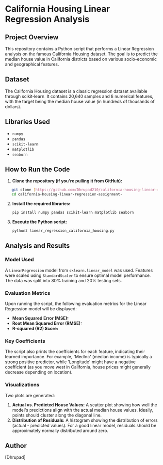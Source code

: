 # California Housing Linear Regression Analysis

## Project Overview
This repository contains a Python script that performs a Linear Regression analysis on the famous California Housing dataset. The goal is to predict the median house value in California districts based on various socio-economic and geographical features.

## Dataset
The California Housing dataset is a classic regression dataset available through scikit-learn. It contains 20,640 samples and 8 numerical features, with the target being the median house value (in hundreds of thousands of dollars).

## Libraries Used
- `numpy`
- `pandas`
- `scikit-learn`
- `matplotlib`
- `seaborn`

## How to Run the Code
1.  **Clone the repository (if you're pulling it from GitHub):**
 ```bash
    git clone [https://github.com/Dhrupad210/california-housing-linear-regression-assignment-.git](https://github.com/Dhrupad210/california-housing-linear-regression-assignment-.git)
    cd california-housing-linear-regression-assignment-
 ```

2.  **Install the required libraries:**
    ```bash
    pip install numpy pandas scikit-learn matplotlib seaborn
    ```

3.  **Execute the Python script:**
    ```bash
    python3 linear_regression_california_housing.py
    ```

## Analysis and Results

### Model Used
A `LinearRegression` model from `sklearn.linear_model` was used. Features were scaled using `StandardScaler` to ensure optimal model performance. The data was split into 80% training and 20% testing sets.

### Evaluation Metrics
Upon running the script, the following evaluation metrics for the Linear Regression model will be displayed:
- **Mean Squared Error (MSE):**
- **Root Mean Squared Error (RMSE):**
- **R-squared (R2) Score:**


### Key Coefficients
The script also prints the coefficients for each feature, indicating their learned importance. For example, 'MedInc' (median income) is typically a strong positive predictor, while 'Longitude' might have a negative coefficient (as you move west in California, house prices might generally decrease depending on location).

### Visualizations
Two plots are generated:
1.  **Actual vs. Predicted House Values:** A scatter plot showing how well the model's predictions align with the actual median house values. Ideally, points should cluster along the diagonal line.
2.  **Distribution of Residuals:** A histogram showing the distribution of errors (actual - predicted values). For a good linear model, residuals should be approximately normally distributed around zero.

## Author
[Dhrupad]

